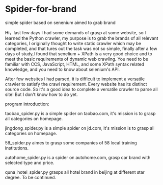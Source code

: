 # Spider-for-brand
simple spider based on senenium aimed to grab brand

Hi，last few days I had some demands of grasp at some website, so I learned the Python crawler, my purpose is to grab the brands of all relevant categories, I originally thought to write static crawler which may be completed, and that tures out the task was not so simple, finally after a few days of study,I found that senelium + XPath is a very good choice and to meet the basic requirements of dynamic web crawling.
You need to be familiar with CCS, JavaScript, HTML, and some XPath syntax related knowledge, and you need to know about selenium's API.

After few websites I had parsed, it is difficult to implement a versatile crawler to satisfy the crawl requirement. Every website has its distinct source code. So it's a good idea to complete a versatile crawler to parse all site! But I don't know how to do yet.

program introduction:

taobao_spider.py is a simple spider on taobao.com, it's mission is to grasp all categories on homepage.

jingdong_spider.py is a simple spider on jd.com, it's mission is to grasp all categories on homepage.

58_spider.py aimes to grasp some companies of 58 local training institutions.

autohome_spider.py is a spider on autohome.com, grasp car brand with selected type and price.

quna_hotel_spider.py grasps all hotel brand in beijing at different star degree. To be continued.

